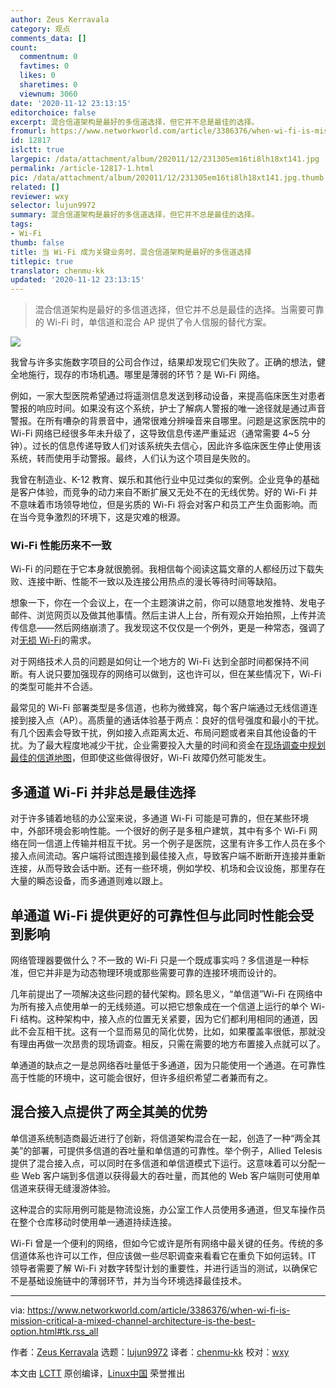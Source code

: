 ```yaml
---
author: Zeus Kerravala
category: 观点
comments_data: []
count:
  commentnum: 0
  favtimes: 0
  likes: 0
  sharetimes: 0
  viewnum: 3060
date: '2020-11-12 23:13:15'
editorchoice: false
excerpt: 混合信道架构是最好的多信道选择，但它并不总是最佳的选择。
fromurl: https://www.networkworld.com/article/3386376/when-wi-fi-is-mission-critical-a-mixed-channel-architecture-is-the-best-option.html
id: 12817
islctt: true
largepic: /data/attachment/album/202011/12/231305em16ti8lh18xt141.jpg
permalink: /article-12817-1.html
pic: /data/attachment/album/202011/12/231305em16ti8lh18xt141.jpg.thumb.jpg
related: []
reviewer: wxy
selector: lujun9972
summary: 混合信道架构是最好的多信道选择，但它并不总是最佳的选择。
tags:
- Wi-Fi
thumb: false
title: 当 Wi-Fi 成为关键业务时，混合信道架构是最好的多信道选择
titlepic: true
translator: chenmu-kk
updated: '2020-11-12 23:13:15'
---
```



> 
> 混合信道架构是最好的多信道选择，但它并不总是最佳的选择。当需要可靠的 Wi-Fi 时，单信道和混合 AP 提供了令人信服的替代方案。
> 
> 
> 


![](/data/attachment/album/202011/12/231305em16ti8lh18xt141.jpg)


我曾与许多实施数字项目的公司合作过，结果却发现它们失败了。正确的想法，健全地施行，现存的市场机遇。哪里是薄弱的环节？是 Wi-Fi 网络。


例如，一家大型医院希望通过将遥测信息发送到移动设备，来提高临床医生对患者警报的响应时间。如果没有这个系统，护士了解病人警报的唯一途径就是通过声音警报。在所有嘈杂的背景音中，通常很难分辨噪音来自哪里。问题是这家医院中的 Wi-Fi 网络已经很多年未升级了，这导致信息传递严重延迟（通常需要 4~5 分钟）。过长的信息传递导致人们对该系统失去信心，因此许多临床医生停止使用该系统，转而使用手动警报。最终，人们认为这个项目是失败的。


我曾在制造业、K-12 教育、娱乐和其他行业中见过类似的案例。企业竞争的基础是客户体验，而竞争的动力来自不断扩展又无处不在的无线优势。好的 Wi-Fi 并不意味着市场领导地位，但是劣质的 Wi-Fi 将会对客户和员工产生负面影响。而在当今竞争激烈的环境下，这是灾难的根源。


### Wi-Fi 性能历来不一致


Wi-Fi 的问题在于它本身就很脆弱。我相信每个阅读这篇文章的人都经历过下载失败、连接中断、性能不一致以及连接公用热点的漫长等待时间等缺陷。


想象一下，你在一个会议上，在一个主题演讲之前，你可以随意地发推特、发电子邮件、浏览网页以及做其他事情。然后主讲人上台，所有观众开始拍照，上传并流传信息——然后网络崩溃了。我发现这不仅仅是一个例外，更是一种常态，强调了对[无损 Wi-Fi](https://www.alliedtelesis.com/blog/no-compromise-wi-fi)的需求。


对于网络技术人员的问题是如何让一个地方的 Wi-Fi 达到全部时间都保持不间断。有人说只要加强现存的网络可以做到，这也许可以，但在某些情况下，Wi-Fi 的类型可能并不合适。


最常见的 Wi-Fi 部署类型是多信道，也称为微蜂窝，每个客户端通过无线信道连接到接入点（AP）。高质量的通话体验基于两点：良好的信号强度和最小的干扰。有几个因素会导致干扰，例如接入点距离太近、布局问题或者来自其他设备的干扰。为了最大程度地减少干扰，企业需要投入大量的时间和资金在[现场调查中规划最佳的信道地图](https://www.networkworld.com/article/3315269/wi-fi-site-survey-tips-how-to-avoid-interference-dead-spots.html)，但即使这些做得很好，Wi-Fi 故障仍然可能发生。


多通道 Wi-Fi 并非总是最佳选择
------------------


对于许多铺着地毯的办公室来说，多通道 Wi-Fi 可能是可靠的，但在某些环境中，外部环境会影响性能。一个很好的例子是多租户建筑，其中有多个 Wi-Fi 网络在同一信道上传输并相互干扰。另一个例子是医院，这里有许多工作人员在多个接入点间流动。客户端将试图连接到最佳接入点，导致客户端不断断开连接并重新连接，从而导致会话中断。还有一些环境，例如学校、机场和会议设施，那里存在大量的瞬态设备，而多通道则难以跟上。


单通道 Wi-Fi 提供更好的可靠性但与此同时性能会受到影响
------------------------------


网络管理器要做什么？不一致的 Wi-Fi 只是一个既成事实吗？多信道是一种标准，但它并非是为动态物理环境或那些需要可靠的连接环境而设计的。


几年前提出了一项解决这些问题的替代架构。顾名思义，“单信道”Wi-Fi 在网络中为所有接入点使用单一的无线频道。可以把它想象成在一个信道上运行的单个 Wi-Fi 结构。这种架构中，接入点的位置无关紧要，因为它们都利用相同的通道，因此不会互相干扰。这有一个显而易见的简化优势，比如，如果覆盖率很低，那就没有理由再做一次昂贵的现场调查。相反，只需在需要的地方布置接入点就可以了。


单通道的缺点之一是总网络吞吐量低于多通道，因为只能使用一个通道。在可靠性高于性能的环境中，这可能会很好，但许多组织希望二者兼而有之。


混合接入点提供了两全其美的优势
---------------


单信道系统制造商最近进行了创新，将信道架构混合在一起，创造了一种“两全其美”的部署，可提供多信道的吞吐量和单信道的可靠性。举个例子，Allied Telesis 提供了混合接入点，可以同时在多信道和单信道模式下运行。这意味着可以分配一些 Web 客户端到多信道以获得最大的吞吐量，而其他的 Web 客户端则可使用单信道来获得无缝漫游体验。


这种混合的实际用例可能是物流设施，办公室工作人员使用多通道，但叉车操作员在整个仓库移动时使用单一通道持续连接。


Wi-Fi 曾是一个便利的网络，但如今它或许是所有网络中最关键的任务。传统的多信道体系也许可以工作，但应该做一些尽职调查来看看它在重负下如何运转。IT 领导者需要了解 Wi-Fi 对数字转型计划的重要性，并进行适当的测试，以确保它不是基础设施链中的薄弱环节，并为当今环境选择最佳技术。




---


via: <https://www.networkworld.com/article/3386376/when-wi-fi-is-mission-critical-a-mixed-channel-architecture-is-the-best-option.html#tk.rss_all>


作者：[Zeus Kerravala](https://www.networkworld.com/author/Zeus-Kerravala/) 选题：[lujun9972](https://github.com/lujun9972) 译者：[chenmu-kk](https://github.com/chenmu-kk) 校对：[wxy](https://github.com/wxy)


本文由 [LCTT](https://github.com/LCTT/TranslateProject) 原创编译，[Linux中国](https://linux.cn/) 荣誉推出